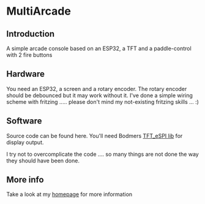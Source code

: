 # MultiArcade
 
## Introduction

A simple arcade console based on an ESP32, a TFT and a paddle-control with 2 fire buttons

## Hardware

You need an ESP32, a screen and a rotary encoder. The rotary encoder should be debounced but it may work without it.
I've done a simple wiring scheme with fritzing ..... please don't mind my not-existing fritzing skills ... :) 

## Software

Source code can be found here. You'll need Bodmers [TFT_eSPI lib](https://github.com/Bodmer/TFT_eSPI) for display output.

I try not to overcomplicate the code .... so many things are not done the way they should have been done.

## More info

Take a look at my [homepage](https://www.mortara.org) for more information
